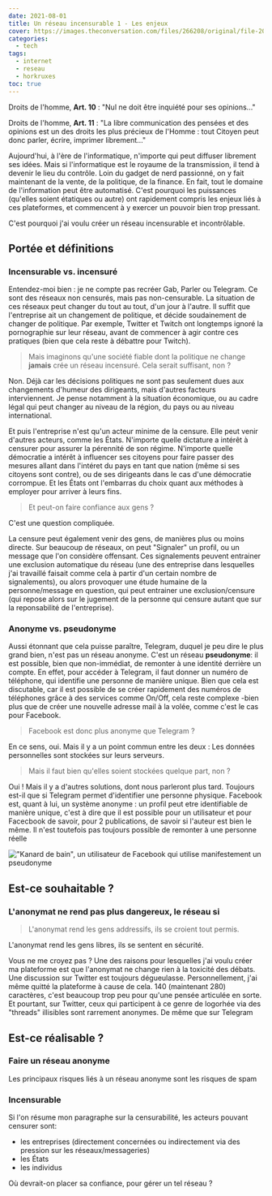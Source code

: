 ```yaml
---
date: 2021-08-01
title: Un réseau incensurable 1 - Les enjeux
cover: https://images.theconversation.com/files/266208/original/file-20190327-139380-1kpdgoi.jpg?ixlib=rb-1.1.0&rect=55%2C654%2C4519%2C2259&q=45&auto=format&w=1356&h=668&fit=crop
categories:
  - tech
tags:
  - internet
  - reseau
  - horkruxes
toc: true
---
```


Droits de l'homme, **Art. 10** : "Nul ne doit être inquiété pour ses opinions..."

Droits de l'homme, **Art. 11** : "La libre communication des pensées et des  opinions est un des droits les plus précieux de l'Homme : tout Citoyen  peut donc parler, écrire, imprimer librement..."

Aujourd'hui, à l'ère de l'informatique, n'importe qui peut diffuser librement ses idées. Mais si l'informatique est le royaume de la transmission, il tend à devenir le lieu du contrôle. Loin du gadget de nerd passionné, on y fait maintenant de la vente, de la politique, de la finance. En fait, tout le domaine de l'information peut être automatisé. C'est pourquoi les puissances (qu'elles soient étatiques ou autre) ont rapidement compris les enjeux liés à ces plateformes, et commencent à y exercer un pouvoir bien trop pressant.

C'est pourquoi j'ai voulu créer un réseau incensurable et incontrôlable.

## Portée et définitions

### Incensurable vs. incensuré

Entendez-moi bien : je ne compte pas recréer Gab, Parler ou Telegram. Ce sont des réseaux non censurés, mais pas non-censurable. La situation de ces réseaux peut changer du tout au tout, d'un jour à l'autre. Il suffit que l'entreprise ait un changement de politique, et décide soudainement de changer de politique. Par exemple, Twitter et Twitch ont longtemps ignoré la pornographie sur leur réseau, avant de commencer à agir contre ces pratiques (bien que cela reste à débattre pour Twitch). 

> Mais imaginons qu'une société fiable dont la politique ne change **jamais** crée un réseau incensuré. Cela serait suffisant, non ?

Non. Déjà car les décisions politiques ne sont pas seulement dues aux changements d'humeur des dirigeants, mais d'autres facteurs interviennent. Je pense notamment à la situation économique, ou au cadre légal qui peut changer au niveau de la région, du pays ou au niveau international.

Et puis l'entreprise n'est qu'un acteur minime de la censure. Elle peut venir d'autres acteurs, comme les États. N'importe quelle dictature a intérêt à censurer pour assurer la pérennité de son régime. N'importe quelle démocratie a intérêt à influencer ses citoyens pour faire passer des mesures allant dans l'intéret du pays en tant que nation (même si ses citoyens sont contre), ou de ses dirigeants dans le cas d'une démocratie corrompue. Et les États ont l'embarras du choix quant aux méthodes à employer pour arriver à leurs fins.

> Et peut-on faire confiance aux gens ?

C'est une question compliquée. 

La censure peut également venir des gens, de manières plus ou moins directe. Sur beaucoup de réseaux, on peut "Signaler" un profil, ou un message que l'on considère offensant. Ces signalements peuvent entrainer une exclusion automatique du réseau (une des entreprise dans lesquelles j'ai travaillé faisait comme cela à partir d'un certain nombre de signalements), ou alors provoquer une étude humaine de la personne/message en question, qui peut entrainer une exclusion/censure (qui repose alors sur le jugement de la personne qui censure autant que sur la reponsabilité de l'entreprise).



### Anonyme vs. pseudonyme

Aussi étonnant que cela puisse paraître, Telegram, duquel je peu dire le plus grand bien, n'est pas un réseau anonyme. C'est un réseau **pseudonyme**: il est possible, bien que non-immédiat, de remonter à une identité derrière un compte. En effet, pour accéder à Telegram, il faut donner un numéro de téléphone, qui identifie une personne de manière unique. Bien que cela est discutable, car il est possible de se créer rapidement des numéros de téléphones grâce à des services comme On/Off, cela reste complexe -bien plus que de créer une nouvelle adresse mail à la volée, comme c'est le cas pour Facebook.

> Facebook est donc plus anonyme que Telegram ?

En ce sens, oui. Mais il y a un point commun entre les deux : Les données personnelles sont stockées sur leurs serveurs. 

> Mais il faut bien qu'elles soient stockées quelque part, non ?

Oui ! Mais il y a d'autres solutions, dont nous parleront plus tard. Toujours est-il que si Telegram permet d'identifier une personne physique. Facebook est, quant à lui, un système anonyme : un profil peut etre identifiable de manière unique, c'est à dire que il est possible pour un utilisateur et pour Facecbook de savoir, pour 2 publications, de savoir si l'auteur est bien le même. Il n'est toutefois pas toujours possible de remonter à une personne réelle

!["Kanard de bain", un utilisateur de Facebook qui utilise manifestement un pseudonyme](/images/10-kanard-pseudonyme.jpeg)



## Est-ce souhaitable ?

### L'anonymat ne rend pas plus dangereux, le réseau si

> L'anonymat rend les gens addressifs, ils se croient tout permis.

L'anonymat rend les gens libres, ils se sentent en sécurité.

Vous ne me croyez pas ? Une des raisons pour lesquelles j'ai voulu créer ma plateforme est que l'anonymat ne change rien à la toxicité des débats. Une discussion sur Twitter est toujours dégueulasse. Personnellement, j'ai même quitté la plateforme à cause de cela. 140 (maintenant 280) caractères, c'est beaucoup trop peu pour qu'une pensée articulée en sorte. Et pourtant, sur Twitter, ceux qui participent à ce genre de logorhée via des "threads" illisibles sont rarrement anonymes. De même que sur Telegram

## Est-ce réalisable ?

### Faire un réseau anonyme

Les principaux risques liés à un réseau anonyme sont les risques de spam

### Incensurable

Si l'on résume mon paragraphe sur la censurabilité, les acteurs pouvant censurer sont:

- les entreprises (directement concernées ou indirectement via des pression sur les réseaux/messageries)
- les États
- les individus

Où devrait-on placer sa confiance, pour gérer un tel réseau ?
